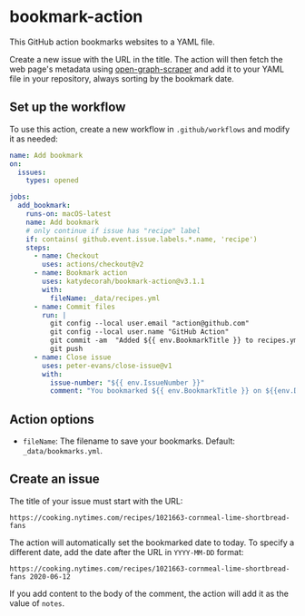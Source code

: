 # bookmark-action

This GitHub action bookmarks websites to a YAML file.

Create a new issue with the URL in the title. The action will then fetch the web page's metadata using [open-graph-scraper](https://www.npmjs.com/package/open-graph-scraper) and add it to your YAML file in your repository, always sorting by the bookmark date.

<!-- START GENERATED DOCUMENTATION -->

## Set up the workflow

To use this action, create a new workflow in `.github/workflows` and modify it as needed:

```yml
name: Add bookmark
on:
  issues:
    types: opened

jobs:
  add_bookmark:
    runs-on: macOS-latest
    name: Add bookmark
    # only continue if issue has "recipe" label
    if: contains( github.event.issue.labels.*.name, 'recipe')
    steps:
      - name: Checkout
        uses: actions/checkout@v2
      - name: Bookmark action
        uses: katydecorah/bookmark-action@v3.1.1
        with:
          fileName: _data/recipes.yml
      - name: Commit files
        run: |
          git config --local user.email "action@github.com"
          git config --local user.name "GitHub Action"
          git commit -am  "Added ${{ env.BookmarkTitle }} to recipes.yml"
          git push
      - name: Close issue
        uses: peter-evans/close-issue@v1
        with:
          issue-number: "${{ env.IssueNumber }}"
          comment: "You bookmarked ${{ env.BookmarkTitle }} on ${{env.DateBookmarked}}."
```

## Action options

- `fileName`: The filename to save your bookmarks. Default: `_data/bookmarks.yml`.

<!-- END GENERATED DOCUMENTATION -->

## Create an issue

The title of your issue must start with the URL:

```
https://cooking.nytimes.com/recipes/1021663-cornmeal-lime-shortbread-fans
```

The action will automatically set the bookmarked date to today. To specify a different date, add the date after the URL in `YYYY-MM-DD` format:

```
https://cooking.nytimes.com/recipes/1021663-cornmeal-lime-shortbread-fans 2020-06-12
```

If you add content to the body of the comment, the action will add it as the value of `notes`.

